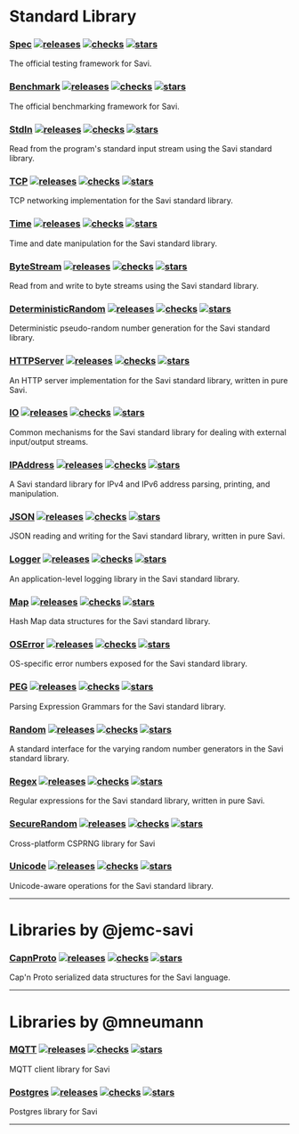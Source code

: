 
# Standard Library

### [Spec](https://github.com/savi-lang/Spec) [![releases](https://img.shields.io/github/release/savi-lang/Spec.svg?logo=github)](https://github.com/savi-lang/Spec/releases) [![checks](https://github.com/savi-lang/Spec/actions/workflows/library-check.yaml/badge.svg)](https://github.com/savi-lang/Spec/actions/workflows/library-check.yaml) [![stars](https://shields.io/github/stars/savi-lang/Spec?logo=github&color=yellowgreen)](https://github.com/savi-lang/Spec/stargazers)
The official testing framework for Savi.
### [Benchmark](https://github.com/savi-lang/Benchmark) [![releases](https://img.shields.io/github/release/savi-lang/Benchmark.svg?logo=github)](https://github.com/savi-lang/Benchmark/releases) [![checks](https://github.com/savi-lang/Benchmark/actions/workflows/library-check.yaml/badge.svg)](https://github.com/savi-lang/Benchmark/actions/workflows/library-check.yaml) [![stars](https://shields.io/github/stars/savi-lang/Benchmark?logo=github&color=yellowgreen)](https://github.com/savi-lang/Benchmark/stargazers)
The official benchmarking framework for Savi.
### [StdIn](https://github.com/savi-lang/StdIn) [![releases](https://img.shields.io/github/release/savi-lang/StdIn.svg?logo=github)](https://github.com/savi-lang/StdIn/releases) [![checks](https://github.com/savi-lang/StdIn/actions/workflows/library-check.yaml/badge.svg)](https://github.com/savi-lang/StdIn/actions/workflows/library-check.yaml) [![stars](https://shields.io/github/stars/savi-lang/StdIn?logo=github&color=yellowgreen)](https://github.com/savi-lang/StdIn/stargazers)
Read from the program's standard input stream using the Savi standard library.
### [TCP](https://github.com/savi-lang/TCP) [![releases](https://img.shields.io/github/release/savi-lang/TCP.svg?logo=github)](https://github.com/savi-lang/TCP/releases) [![checks](https://github.com/savi-lang/TCP/actions/workflows/library-check.yaml/badge.svg)](https://github.com/savi-lang/TCP/actions/workflows/library-check.yaml) [![stars](https://shields.io/github/stars/savi-lang/TCP?logo=github&color=yellowgreen)](https://github.com/savi-lang/TCP/stargazers)
TCP networking implementation for the Savi standard library.
### [Time](https://github.com/savi-lang/Time) [![releases](https://img.shields.io/github/release/savi-lang/Time.svg?logo=github)](https://github.com/savi-lang/Time/releases) [![checks](https://github.com/savi-lang/Time/actions/workflows/library-check.yaml/badge.svg)](https://github.com/savi-lang/Time/actions/workflows/library-check.yaml) [![stars](https://shields.io/github/stars/savi-lang/Time?logo=github&color=yellowgreen)](https://github.com/savi-lang/Time/stargazers)
Time and date manipulation for the Savi standard library.
### [ByteStream](https://github.com/savi-lang/ByteStream) [![releases](https://img.shields.io/github/release/savi-lang/ByteStream.svg?logo=github)](https://github.com/savi-lang/ByteStream/releases) [![checks](https://github.com/savi-lang/ByteStream/actions/workflows/library-check.yaml/badge.svg)](https://github.com/savi-lang/ByteStream/actions/workflows/library-check.yaml) [![stars](https://shields.io/github/stars/savi-lang/ByteStream?logo=github&color=yellowgreen)](https://github.com/savi-lang/ByteStream/stargazers)
Read from and write to byte streams using the Savi standard library.
### [DeterministicRandom](https://github.com/savi-lang/DeterministicRandom) [![releases](https://img.shields.io/github/release/savi-lang/DeterministicRandom.svg?logo=github)](https://github.com/savi-lang/DeterministicRandom/releases) [![checks](https://github.com/savi-lang/DeterministicRandom/actions/workflows/library-check.yaml/badge.svg)](https://github.com/savi-lang/DeterministicRandom/actions/workflows/library-check.yaml) [![stars](https://shields.io/github/stars/savi-lang/DeterministicRandom?logo=github&color=yellowgreen)](https://github.com/savi-lang/DeterministicRandom/stargazers)
Deterministic pseudo-random number generation for the Savi standard library.
### [HTTPServer](https://github.com/savi-lang/HTTPServer) [![releases](https://img.shields.io/github/release/savi-lang/HTTPServer.svg?logo=github)](https://github.com/savi-lang/HTTPServer/releases) [![checks](https://github.com/savi-lang/HTTPServer/actions/workflows/library-check.yaml/badge.svg)](https://github.com/savi-lang/HTTPServer/actions/workflows/library-check.yaml) [![stars](https://shields.io/github/stars/savi-lang/HTTPServer?logo=github&color=yellowgreen)](https://github.com/savi-lang/HTTPServer/stargazers)
An HTTP server implementation for the Savi standard library, written in pure Savi.
### [IO](https://github.com/savi-lang/IO) [![releases](https://img.shields.io/github/release/savi-lang/IO.svg?logo=github)](https://github.com/savi-lang/IO/releases) [![checks](https://github.com/savi-lang/IO/actions/workflows/library-check.yaml/badge.svg)](https://github.com/savi-lang/IO/actions/workflows/library-check.yaml) [![stars](https://shields.io/github/stars/savi-lang/IO?logo=github&color=yellowgreen)](https://github.com/savi-lang/IO/stargazers)
Common mechanisms for the Savi standard library for dealing with external input/output streams.
### [IPAddress](https://github.com/savi-lang/IPAddress) [![releases](https://img.shields.io/github/release/savi-lang/IPAddress.svg?logo=github)](https://github.com/savi-lang/IPAddress/releases) [![checks](https://github.com/savi-lang/IPAddress/actions/workflows/library-check.yaml/badge.svg)](https://github.com/savi-lang/IPAddress/actions/workflows/library-check.yaml) [![stars](https://shields.io/github/stars/savi-lang/IPAddress?logo=github&color=yellowgreen)](https://github.com/savi-lang/IPAddress/stargazers)
A Savi standard library for IPv4 and IPv6 address parsing, printing, and manipulation.
### [JSON](https://github.com/savi-lang/JSON) [![releases](https://img.shields.io/github/release/savi-lang/JSON.svg?logo=github)](https://github.com/savi-lang/JSON/releases) [![checks](https://github.com/savi-lang/JSON/actions/workflows/library-check.yaml/badge.svg)](https://github.com/savi-lang/JSON/actions/workflows/library-check.yaml) [![stars](https://shields.io/github/stars/savi-lang/JSON?logo=github&color=yellowgreen)](https://github.com/savi-lang/JSON/stargazers)
JSON reading and writing for the Savi standard library, written in pure Savi.
### [Logger](https://github.com/savi-lang/Logger) [![releases](https://img.shields.io/github/release/savi-lang/Logger.svg?logo=github)](https://github.com/savi-lang/Logger/releases) [![checks](https://github.com/savi-lang/Logger/actions/workflows/library-check.yaml/badge.svg)](https://github.com/savi-lang/Logger/actions/workflows/library-check.yaml) [![stars](https://shields.io/github/stars/savi-lang/Logger?logo=github&color=yellowgreen)](https://github.com/savi-lang/Logger/stargazers)
An application-level logging library in the Savi standard library.
### [Map](https://github.com/savi-lang/Map) [![releases](https://img.shields.io/github/release/savi-lang/Map.svg?logo=github)](https://github.com/savi-lang/Map/releases) [![checks](https://github.com/savi-lang/Map/actions/workflows/library-check.yaml/badge.svg)](https://github.com/savi-lang/Map/actions/workflows/library-check.yaml) [![stars](https://shields.io/github/stars/savi-lang/Map?logo=github&color=yellowgreen)](https://github.com/savi-lang/Map/stargazers)
Hash Map data structures for the Savi standard library.
### [OSError](https://github.com/savi-lang/OSError) [![releases](https://img.shields.io/github/release/savi-lang/OSError.svg?logo=github)](https://github.com/savi-lang/OSError/releases) [![checks](https://github.com/savi-lang/OSError/actions/workflows/library-check.yaml/badge.svg)](https://github.com/savi-lang/OSError/actions/workflows/library-check.yaml) [![stars](https://shields.io/github/stars/savi-lang/OSError?logo=github&color=yellowgreen)](https://github.com/savi-lang/OSError/stargazers)
OS-specific error numbers exposed for the Savi standard library.
### [PEG](https://github.com/savi-lang/PEG) [![releases](https://img.shields.io/github/release/savi-lang/PEG.svg?logo=github)](https://github.com/savi-lang/PEG/releases) [![checks](https://github.com/savi-lang/PEG/actions/workflows/library-check.yaml/badge.svg)](https://github.com/savi-lang/PEG/actions/workflows/library-check.yaml) [![stars](https://shields.io/github/stars/savi-lang/PEG?logo=github&color=yellowgreen)](https://github.com/savi-lang/PEG/stargazers)
Parsing Expression Grammars for the Savi standard library.
### [Random](https://github.com/savi-lang/Random) [![releases](https://img.shields.io/github/release/savi-lang/Random.svg?logo=github)](https://github.com/savi-lang/Random/releases) [![checks](https://github.com/savi-lang/Random/actions/workflows/library-check.yaml/badge.svg)](https://github.com/savi-lang/Random/actions/workflows/library-check.yaml) [![stars](https://shields.io/github/stars/savi-lang/Random?logo=github&color=yellowgreen)](https://github.com/savi-lang/Random/stargazers)
A standard interface for the varying random number generators in the Savi standard library.
### [Regex](https://github.com/savi-lang/Regex) [![releases](https://img.shields.io/github/release/savi-lang/Regex.svg?logo=github)](https://github.com/savi-lang/Regex/releases) [![checks](https://github.com/savi-lang/Regex/actions/workflows/library-check.yaml/badge.svg)](https://github.com/savi-lang/Regex/actions/workflows/library-check.yaml) [![stars](https://shields.io/github/stars/savi-lang/Regex?logo=github&color=yellowgreen)](https://github.com/savi-lang/Regex/stargazers)
Regular expressions for the Savi standard library, written in pure Savi.
### [SecureRandom](https://github.com/savi-lang/SecureRandom) [![releases](https://img.shields.io/github/release/savi-lang/SecureRandom.svg?logo=github)](https://github.com/savi-lang/SecureRandom/releases) [![checks](https://github.com/savi-lang/SecureRandom/actions/workflows/library-check.yaml/badge.svg)](https://github.com/savi-lang/SecureRandom/actions/workflows/library-check.yaml) [![stars](https://shields.io/github/stars/savi-lang/SecureRandom?logo=github&color=yellowgreen)](https://github.com/savi-lang/SecureRandom/stargazers)
Cross-platform CSPRNG library for Savi
### [Unicode](https://github.com/savi-lang/Unicode) [![releases](https://img.shields.io/github/release/savi-lang/Unicode.svg?logo=github)](https://github.com/savi-lang/Unicode/releases) [![checks](https://github.com/savi-lang/Unicode/actions/workflows/library-check.yaml/badge.svg)](https://github.com/savi-lang/Unicode/actions/workflows/library-check.yaml) [![stars](https://shields.io/github/stars/savi-lang/Unicode?logo=github&color=yellowgreen)](https://github.com/savi-lang/Unicode/stargazers)
Unicode-aware operations for the Savi standard library.

---
# Libraries by @jemc-savi

### [CapnProto](https://github.com/jemc-savi/CapnProto) [![releases](https://img.shields.io/github/release/jemc-savi/CapnProto.svg?logo=github)](https://github.com/jemc-savi/CapnProto/releases) [![checks](https://github.com/jemc-savi/CapnProto/actions/workflows/library-check.yaml/badge.svg)](https://github.com/jemc-savi/CapnProto/actions/workflows/library-check.yaml) [![stars](https://shields.io/github/stars/jemc-savi/CapnProto?logo=github&color=yellowgreen)](https://github.com/jemc-savi/CapnProto/stargazers)
Cap'n Proto serialized data structures for the Savi language.

---
# Libraries by @mneumann

### [MQTT](https://github.com/mneumann/savi-MQTT) [![releases](https://img.shields.io/github/release/mneumann/savi-MQTT.svg?logo=github)](https://github.com/mneumann/savi-MQTT/releases) [![checks](https://github.com/mneumann/savi-MQTT/actions/workflows/library-check.yaml/badge.svg)](https://github.com/mneumann/savi-MQTT/actions/workflows/library-check.yaml) [![stars](https://shields.io/github/stars/mneumann/savi-MQTT?logo=github&color=yellowgreen)](https://github.com/mneumann/savi-MQTT/stargazers)
MQTT client library for Savi
### [Postgres](https://github.com/mneumann/savi-Postgres) [![releases](https://img.shields.io/github/release/mneumann/savi-Postgres.svg?logo=github)](https://github.com/mneumann/savi-Postgres/releases) [![checks](https://github.com/mneumann/savi-Postgres/actions/workflows/library-check.yaml/badge.svg)](https://github.com/mneumann/savi-Postgres/actions/workflows/library-check.yaml) [![stars](https://shields.io/github/stars/mneumann/savi-Postgres?logo=github&color=yellowgreen)](https://github.com/mneumann/savi-Postgres/stargazers)
Postgres library for Savi

---